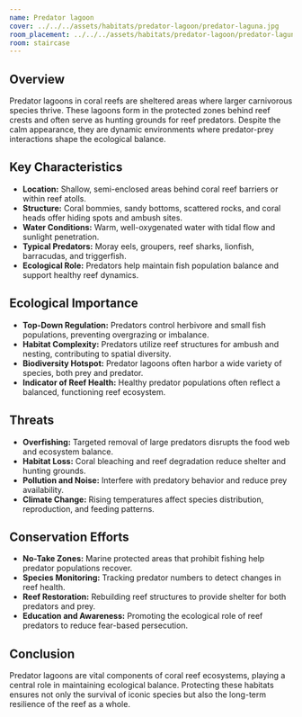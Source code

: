 ```yaml
---
name: Predator lagoon
cover: ../../../assets/habitats/predator-lagoon/predator-laguna.jpg
room_placement: ../../../assets/habitats/predator-lagoon/predator-laguna.jpg
room: staircase
---
```

## Overview
Predator lagoons in coral reefs are sheltered areas where larger carnivorous species thrive. These lagoons form in the protected zones behind reef crests and often serve as hunting grounds for reef predators. Despite the calm appearance, they are dynamic environments where predator-prey interactions shape the ecological balance.

## Key Characteristics
- **Location:** Shallow, semi-enclosed areas behind coral reef barriers or within reef atolls.
- **Structure:** Coral bommies, sandy bottoms, scattered rocks, and coral heads offer hiding spots and ambush sites.
- **Water Conditions:** Warm, well-oxygenated water with tidal flow and sunlight penetration.
- **Typical Predators:** Moray eels, groupers, reef sharks, lionfish, barracudas, and triggerfish.
- **Ecological Role:** Predators help maintain fish population balance and support healthy reef dynamics.

## Ecological Importance
- **Top-Down Regulation:** Predators control herbivore and small fish populations, preventing overgrazing or imbalance.
- **Habitat Complexity:** Predators utilize reef structures for ambush and nesting, contributing to spatial diversity.
- **Biodiversity Hotspot:** Predator lagoons often harbor a wide variety of species, both prey and predator.
- **Indicator of Reef Health:** Healthy predator populations often reflect a balanced, functioning reef ecosystem.

## Threats
- **Overfishing:** Targeted removal of large predators disrupts the food web and ecosystem balance.
- **Habitat Loss:** Coral bleaching and reef degradation reduce shelter and hunting grounds.
- **Pollution and Noise:** Interfere with predatory behavior and reduce prey availability.
- **Climate Change:** Rising temperatures affect species distribution, reproduction, and feeding patterns.

## Conservation Efforts
- **No-Take Zones:** Marine protected areas that prohibit fishing help predator populations recover.
- **Species Monitoring:** Tracking predator numbers to detect changes in reef health.
- **Reef Restoration:** Rebuilding reef structures to provide shelter for both predators and prey.
- **Education and Awareness:** Promoting the ecological role of reef predators to reduce fear-based persecution.

## Conclusion
Predator lagoons are vital components of coral reef ecosystems, playing a central role in maintaining ecological balance. Protecting these habitats ensures not only the survival of iconic species but also the long-term resilience of the reef as a whole.
